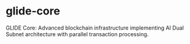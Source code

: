 # glide-core
GLIDE Core: Advanced blockchain infrastructure implementing AI Dual Subnet architecture with parallel transaction processing.
